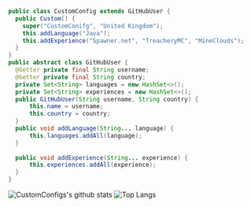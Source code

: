 ```java
public class CustomConfig extends GitHubUser {
  public Custom() {
    super("CustomConifg", "United Kingdom");
    this.addLanguage("Java");
    this.addExperience("Spawner.net", "TreacheryMC", "MineClouds");
  }
}
public abstract class GitHubUser {
  @Getter private final String username;
  @Getter private final String country;
  private Set<String> languages = new HashSet<>();
  private Set<String> experiences = new HashSet<>();
  public GitHubUser(String username, String country) {
      this.name = username;
      this.country = country;
  }
  public void addLanguage(String... language) {
      this.languages.addAll(language);
  }
  
  public void addExperience(String... experience) {
      this.experiences.addAll(experience);
  }
}
```
![CustomConfigs's github stats](https://github-readme-stats.vercel.app/api?username=CustomConfig&count_private=true&show_icons=true&theme=dark&hide_border=false) ![Top Langs](https://github-readme-stats.vercel.app/api/top-langs/?username=CustomConfig&theme=dark&count_private=true)
